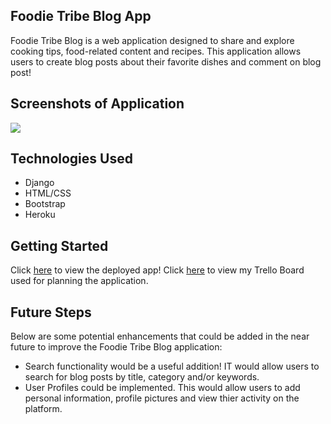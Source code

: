 ## Foodie Tribe Blog App 
Foodie Tribe Blog is a web application designed to share and explore cooking tips, food-related content and recipes. This application allows users to create blog posts about their favorite dishes and comment on blog post!

## Screenshots of Application 
<img src="/img/home.jpg">

## Technologies Used 
- Django
- HTML/CSS
- Bootstrap 
- Heroku 

## Getting Started
Click [here](https://foodietribe-543d82d0ba3b.herokuapp.com) to view the deployed app!
Click [here](https://trello.com/b/gvwdnvs4/project-3-full-stack-django-app) to view my Trello Board used for planning the application. 

## Future Steps 
Below are some potential enhancements that could be added in the near future to improve the Foodie Tribe Blog application: 
- Search functionality would be a useful addition! IT would allow users to search for blog posts by title, category and/or keywords. 
- User Profiles could be implemented. This would allow users to add personal information, profile pictures and view thier activity on the platform.
    
